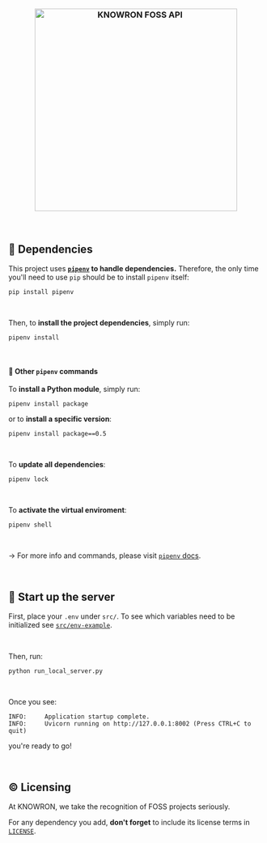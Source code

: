 <h3 align="center">
  <img width="400" src="https://user-images.githubusercontent.com/22967053/214530218-33fd1473-ff3d-4670-beb5-4a5d991d2ac6.png" alt="KNOWRON FOSS API">
</h3>

<br>

## 🔗 Dependencies

This project uses **[`pipenv`](https://pipenv.pypa.io/en/latest/index.html) to
handle dependencies.** Therefore, the only time you'll need to use `pip` should
be to install `pipenv` itself:

```console
pip install pipenv
```

<br>

Then, to **install the project dependencies**, simply run:

```console
pipenv install
```

<br>

#### 🤖 Other `pipenv` commands

To **install a Python module**, simply run:

```console
pipenv install package
```

or to **install a specific version**:

```console
pipenv install package==0.5
```

<br>

To **update all dependencies**:

```console
pipenv lock
```

<br>

To **activate the virtual enviroment**:

```console
pipenv shell
```

<br>

→ For more info and commands, please visit [`pipenv`
docs](https://pipenv.pypa.io/en/latest/index.html).

<br>

## 🧨 Start up the server

First, place your `.env` under `src/`. To see which variables need to be
initialized see
[`src/env-example`](https://github.com/knowron/foss-api/blob/main/env-example).

<br>

Then, run:

```console
python run_local_server.py
```

<br>

Once you see:

```
INFO:     Application startup complete.
INFO:     Uvicorn running on http://127.0.0.1:8002 (Press CTRL+C to quit)
```

you're ready to go!

<br>

## ©️ Licensing

At KNOWRON, we take the recognition of FOSS projects seriously.

For any dependency you add, **don't forget** to include its license terms in
[`LICENSE`](https://github.com/knowron/foss-api/blob/main/LICENSE).
